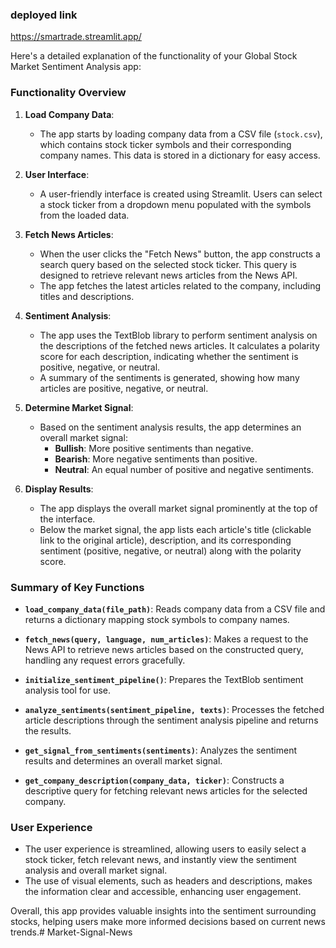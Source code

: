 

### deployed link 
https://smartrade.streamlit.app/

Here's a detailed explanation of the functionality of your Global Stock Market Sentiment Analysis app:

### Functionality Overview

1. **Load Company Data**:
   - The app starts by loading company data from a CSV file (`stock.csv`), which contains stock ticker symbols and their corresponding company names. This data is stored in a dictionary for easy access.

2. **User Interface**:
   - A user-friendly interface is created using Streamlit. Users can select a stock ticker from a dropdown menu populated with the symbols from the loaded data.

3. **Fetch News Articles**:
   - When the user clicks the "Fetch News" button, the app constructs a search query based on the selected stock ticker. This query is designed to retrieve relevant news articles from the News API.
   - The app fetches the latest articles related to the company, including titles and descriptions.

4. **Sentiment Analysis**:
   - The app uses the TextBlob library to perform sentiment analysis on the descriptions of the fetched news articles. It calculates a polarity score for each description, indicating whether the sentiment is positive, negative, or neutral.
   - A summary of the sentiments is generated, showing how many articles are positive, negative, or neutral.

5. **Determine Market Signal**:
   - Based on the sentiment analysis results, the app determines an overall market signal:
     - **Bullish**: More positive sentiments than negative.
     - **Bearish**: More negative sentiments than positive.
     - **Neutral**: An equal number of positive and negative sentiments.

6. **Display Results**:
   - The app displays the overall market signal prominently at the top of the interface.
   - Below the market signal, the app lists each article's title (clickable link to the original article), description, and its corresponding sentiment (positive, negative, or neutral) along with the polarity score.

### Summary of Key Functions

- **`load_company_data(file_path)`**: Reads company data from a CSV file and returns a dictionary mapping stock symbols to company names.
  
- **`fetch_news(query, language, num_articles)`**: Makes a request to the News API to retrieve news articles based on the constructed query, handling any request errors gracefully.
  
- **`initialize_sentiment_pipeline()`**: Prepares the TextBlob sentiment analysis tool for use.

- **`analyze_sentiments(sentiment_pipeline, texts)`**: Processes the fetched article descriptions through the sentiment analysis pipeline and returns the results.

- **`get_signal_from_sentiments(sentiments)`**: Analyzes the sentiment results and determines an overall market signal.

- **`get_company_description(company_data, ticker)`**: Constructs a descriptive query for fetching relevant news articles for the selected company.

### User Experience

- The user experience is streamlined, allowing users to easily select a stock ticker, fetch relevant news, and instantly view the sentiment analysis and overall market signal.
- The use of visual elements, such as headers and descriptions, makes the information clear and accessible, enhancing user engagement.

Overall, this app provides valuable insights into the sentiment surrounding stocks, helping users make more informed decisions based on current news trends.# Market-Signal-News
